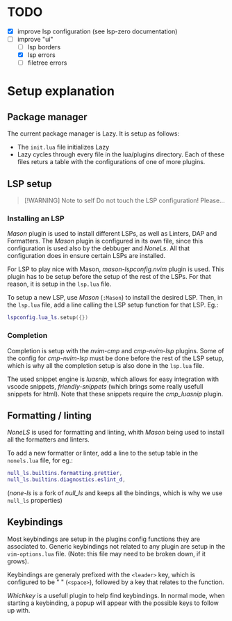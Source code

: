 # TODO

- [x] improve lsp configuration (see lsp-zero documentation)
- [ ] improve "ui"
  - [ ] lsp borders
  - [x] lsp errors
  - [ ] filetree errors

# Setup explanation

## Package manager

The current package manager is Lazy. It is setup as follows:

- The `init.lua` file initializes Lazy
- Lazy cycles through every file in the lua/plugins directory. Each of these files returs a table with the configurations of one of more plugins.

## LSP setup

> [!WARNING] Note to self
> Do not touch the LSP configuration! Please...

### Installing an LSP

_Mason_ plugin is used to install different LSPs, as well as Linters, DAP and Formatters.
The _Mason_ plugin is configured in its own file, since this configuration is used also by the debbuger and _NoneLs_. All that configuration does in ensure certain LSPs are installed.

For LSP to play nice with Mason, _mason-lspconfig.nvim_ plugin is used. This plugin has to be setup before the setup of the rest of the LSPs. For that reason, it is setup in the `lsp.lua` file.

To setup a new LSP, use _Mason_ (`:Mason`) to install the desired LSP. Then, in the `lsp.lua` file, add a line calling the LSP setup function for that LSP. Eg.:

```lua
lspconfig.lua_ls.setup({})
```

### Completion

Completion is setup with the _nvim-cmp_ and _cmp-nvim-lsp_ plugins. Some of the config for _cmp-nvim-lsp_ must be done before the rest of the LSP setup, which is why all the completion setup is also done in the `lsp.lua` file.

The used snippet engine is _luasnip_, which allows for easy integration with vscode snippets, _friendly-snippets_ (which brings some really usefull snippets for html). Note that these snippets require the _cmp_luasnip_ plugin.

## Formatting / linting

_NoneLS_ is used for formatting and linting, whith _Mason_ being used to install all the formatters and linters.

To add a new formatter or linter, add a line to the setup table in the `nonels.lua` file, for eg.:

```lua
null_ls.builtins.formatting.prettier,
null_ls.builtins.diagnostics.eslint_d,
```

(*none-ls* is a fork of *null_ls* and keeps all the bindings, which is why we use `null_ls` properties)

## Keybindings

Most keybindings are setup in the plugins config functions they are associated to. Generic keybindings not related to any plugin are setup in the `vim-options.lua` file. (Note: this file may need to be broken down, if it grows).

Keybindings are generaly prefixed with the `<leader>` key, which is configured to be " " (`<space>`), followed by a key that relates to the function.

*Whichkey* is a usefull plugin to help find keybindings. In normal mode, when starting a keybinding, a popup will appear with the possible keys to follow up with.

